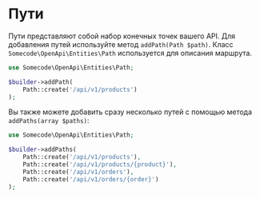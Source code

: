 # Пути

Пути представляют собой набор конечных точек вашего API. Для добавления путей используйте метод `addPath(Path $path)`.
Класс `Somecode\OpenApi\Entities\Path` используется для описания маршрута.

```php
use Somecode\OpenApi\Entities\Path;

$builder->addPath(
    Path::create('/api/v1/products')
);
```

Вы также можете добавить сразу несколько путей с помощью метода `addPaths(array $paths)`:

```php
use Somecode\OpenApi\Entities\Path;

$builder->addPaths(
    Path::create('/api/v1/products'),
    Path::create('/api/v1/products/{product}'),
    Path::create('/api/v1/orders'),
    Path::create('/api/v1/orders/{order}')
);
```
